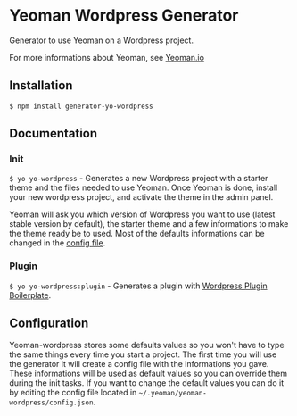 # Yeoman Wordpress Generator

  Generator to use Yeoman on a Wordpress project.

  For more informations about Yeoman, see [Yeoman.io](http://yeoman.io/)

## Installation

  `$ npm install generator-yo-wordpress`

## Documentation

### Init

  `$ yo yo-wordpress` - Generates a new Wordpress project with a starter theme and the files needed to use Yeoman. Once Yeoman is done, install your new wordpress project, and activate the theme in the admin panel.

  Yeoman will ask you which version of Wordpress you want to use (latest stable version by default), the starter theme and a few informations to make the theme ready be to used. Most of the defaults informations can be changed in the [config file](#configuration).

### Plugin

  `$ yo yo-wordpress:plugin` - Generates a plugin with [Wordpress Plugin Boilerplate](https://github.com/tommcfarlin/WordPress-Plugin-Boilerplate/tree/master/plugin-boilerplate).

## Configuration

  Yeoman-wordpress stores some defaults values so you won't have to type the same things every time you start a project. The first time you will use the generator it will create a config file with the informations you gave. These informations will be used as default values so you can override them during the init tasks. If you want to change the default values you can do it by editing the config file located in `~/.yeoman/yeoman-wordpress/config.json`.
